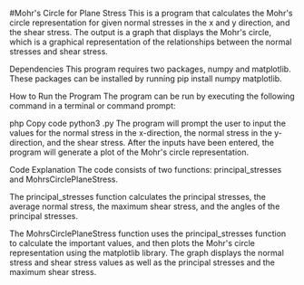 #Mohr's Circle for Plane Stress
This is a program that calculates the Mohr's circle representation for given normal stresses in the x and y direction, and the shear stress. The output is a graph that displays the Mohr's circle, which is a graphical representation of the relationships between the normal stresses and shear stress.

Dependencies
This program requires two packages, numpy and matplotlib. These packages can be installed by running pip install numpy matplotlib.

How to Run the Program
The program can be run by executing the following command in a terminal or command prompt:

php
Copy code
python3 <filename>.py
The program will prompt the user to input the values for the normal stress in the x-direction, the normal stress in the y-direction, and the shear stress. After the inputs have been entered, the program will generate a plot of the Mohr's circle representation.

Code Explanation
The code consists of two functions: principal_stresses and MohrsCirclePlaneStress.

The principal_stresses function calculates the principal stresses, the average normal stress, the maximum shear stress, and the angles of the principal stresses.

The MohrsCirclePlaneStress function uses the principal_stresses function to calculate the important values, and then plots the Mohr's circle representation using the matplotlib library. The graph displays the normal stress and shear stress values as well as the principal stresses and the maximum shear stress.